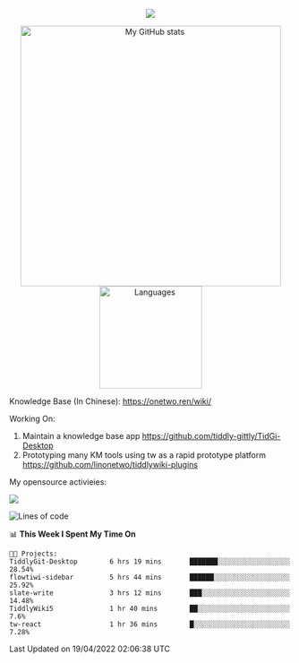 <a href="https://github.com/linonetwo">
    <p align="center">
        <img src="https://github-profile-trophy.vercel.app/?username=linonetwo&column=7&theme=onedark"/>
    </p>
</a>
<a align="center" href="https://github.com/linonetwo">
  <p align="center">
    <img src="https://github-readme-stats.vercel.app/api?username=linonetwo&show_icons=true&count_private=true" alt="My GitHub stats" width="465"/>
    <img src="https://github-readme-stats.vercel.app/api/top-langs/?username=linonetwo&layout=compact&langs_count=10" alt="Languages" height="183">
  </p>
</a>

Knowledge Base (In Chinese): https://onetwo.ren/wiki/

Working On: 

1. Maintain a knowledge base app https://github.com/tiddly-gittly/TidGi-Desktop
1. Prototyping many KM tools using tw as a rapid prototype platform https://github.com/linonetwo/tiddlywiki-plugins

My opensource activieies:

![](https://visitor-badge.glitch.me/badge?page_id=linonetwo.linonetwo)

<!--START_SECTION:waka-->
![Lines of code](https://img.shields.io/badge/From%20Hello%20World%20I%27ve%20Written-2%20Million%20lines%20of%20code-blue)

📊 **This Week I Spent My Time On** 

```text
🐱‍💻 Projects: 
TiddlyGit-Desktop        6 hrs 19 mins       ███████░░░░░░░░░░░░░░░░░░   28.54% 
flowtiwi-sidebar         5 hrs 44 mins       ██████░░░░░░░░░░░░░░░░░░░   25.92% 
slate-write              3 hrs 12 mins       ███░░░░░░░░░░░░░░░░░░░░░░   14.48% 
TiddlyWiki5              1 hr 40 mins        ██░░░░░░░░░░░░░░░░░░░░░░░   7.6% 
tw-react                 1 hr 36 mins        █░░░░░░░░░░░░░░░░░░░░░░░░   7.28%

```


 Last Updated on 19/04/2022 02:06:38 UTC
<!--END_SECTION:waka-->
